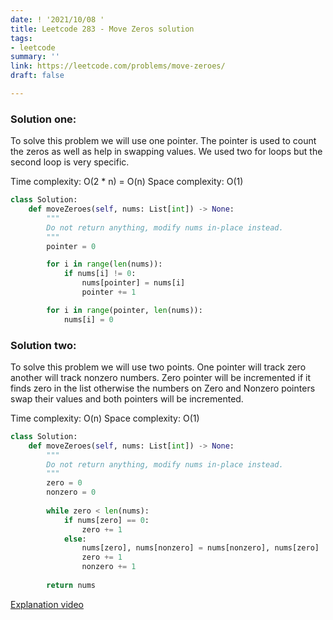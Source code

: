 ```yaml
---
date: ! '2021/10/08 '
title: Leetcode 283 - Move Zeros solution
tags:
- leetcode
summary: ''
link: https://leetcode.com/problems/move-zeroes/
draft: false

---
```

### Solution one:

To solve this problem we will use one pointer. The pointer is used to count the zeros as well as help in swapping values. We used two for loops but the second loop is very specific.

Time complexity: O(2 * n) = O(n)
Space complexity: O(1)

```python
class Solution:
    def moveZeroes(self, nums: List[int]) -> None:
        """
        Do not return anything, modify nums in-place instead.
        """
        pointer = 0

        for i in range(len(nums)):
            if nums[i] != 0:
                nums[pointer] = nums[i]
                pointer += 1

        for i in range(pointer, len(nums)):
            nums[i] = 0
```

### Solution two:

To solve this problem we will use two points. One pointer will track zero another will track nonzero numbers. Zero pointer will be incremented if it finds zero in the list otherwise the numbers on Zero and Nonzero pointers swap their values and both pointers will be incremented.

Time complexity: O(n)
Space complexity: O(1)

```python
class Solution:
    def moveZeroes(self, nums: List[int]) -> None:
        """
        Do not return anything, modify nums in-place instead.
        """
        zero = 0
        nonzero = 0
        
        while zero < len(nums):
            if nums[zero] == 0:
                zero += 1
            else:
                nums[zero], nums[nonzero] = nums[nonzero], nums[zero]
                zero += 1
                nonzero += 1
        
        return nums
```

[Explanation video](https://www.youtube.com/watch?v=PNJoyRaIW7U)